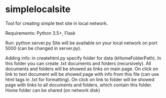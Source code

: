 # simplelocalsite
Tool for creating simple text site in local network.

Requirements: Python 3.5+, Flask

Run: python server.py
Site will be available on your local network on port 5000 (can be changed in server.py).

Adding info: in createhtml.py specify folder for data (kHomeFolderPath). In this folder you can create .txt
 documents and folders (recursively). All documents and folders will be showed as links on main page. On click on link to text document will be showed page with info from this file (can use html tags in .txt  for formatting). On click on link to folder will be showed page with links to all documents and folders, which contain this folder.
Home folder can be shared (on network disk)
